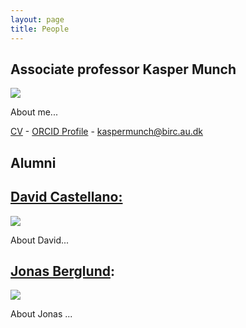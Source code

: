 ```yaml
---
layout: page
title: People
---
```

## Associate professor Kasper Munch

<span class="image left"><img src="images/kasper_munch.png" /></span>

About me...

[CV]() - 
[ORCID Profile](http://orcid.org/) - 
[kaspermunch@birc.au.dk](mailto:kaspermunch@birc.au.dk)


## Alumni

## [David Castellano:](https://)

<span class="image left"><img src="images/He.jpg" /></span>

About David...


## [Jonas Berglund](https://):

<span class="image right"><img src="images/clare.jpg" /></span>

About Jonas ...


